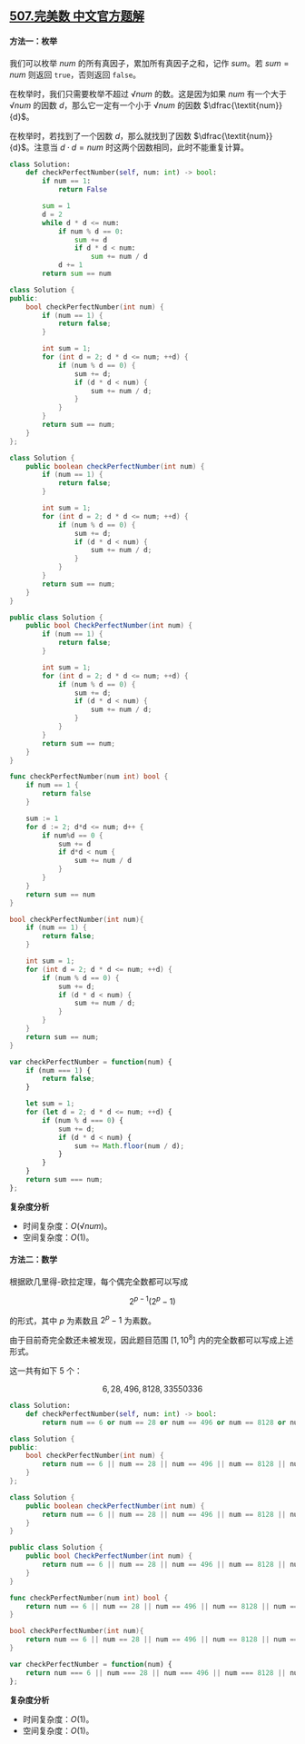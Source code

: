 ## [507.完美数 中文官方题解](https://leetcode.cn/problems/perfect-number/solutions/100000/wan-mei-shu-by-leetcode-solution-d5pw)
#### 方法一：枚举

我们可以枚举 $\textit{num}$ 的所有真因子，累加所有真因子之和，记作 $\textit{sum}$。若 $\textit{sum}=\textit{num}$ 则返回 $\texttt{true}$，否则返回 $\texttt{false}$。

在枚举时，我们只需要枚举不超过 $\sqrt\textit{num}$ 的数。这是因为如果 $\textit{num}$ 有一个大于 $\sqrt\textit{num}$ 的因数 $d$，那么它一定有一个小于 $\sqrt\textit{num}$ 的因数 $\dfrac{\textit{num}}{d}$。

在枚举时，若找到了一个因数 $d$，那么就找到了因数 $\dfrac{\textit{num}}{d}$。注意当 $d\cdot d=\textit{num}$ 时这两个因数相同，此时不能重复计算。

```Python [sol1-Python3]
class Solution:
    def checkPerfectNumber(self, num: int) -> bool:
        if num == 1:
            return False

        sum = 1
        d = 2
        while d * d <= num:
            if num % d == 0:
                sum += d
                if d * d < num:
                    sum += num / d
            d += 1
        return sum == num
```

```C++ [sol1-C++]
class Solution {
public:
    bool checkPerfectNumber(int num) {
        if (num == 1) {
            return false;
        }

        int sum = 1;
        for (int d = 2; d * d <= num; ++d) {
            if (num % d == 0) {
                sum += d;
                if (d * d < num) {
                    sum += num / d;
                }
            }
        }
        return sum == num;
    }
};
```

```Java [sol1-Java]
class Solution {
    public boolean checkPerfectNumber(int num) {
        if (num == 1) {
            return false;
        }

        int sum = 1;
        for (int d = 2; d * d <= num; ++d) {
            if (num % d == 0) {
                sum += d;
                if (d * d < num) {
                    sum += num / d;
                }
            }
        }
        return sum == num;
    }
}
```

```C# [sol1-C#]
public class Solution {
    public bool CheckPerfectNumber(int num) {
        if (num == 1) {
            return false;
        }

        int sum = 1;
        for (int d = 2; d * d <= num; ++d) {
            if (num % d == 0) {
                sum += d;
                if (d * d < num) {
                    sum += num / d;
                }
            }
        }
        return sum == num;
    }
}
```

```go [sol1-Golang]
func checkPerfectNumber(num int) bool {
    if num == 1 {
        return false
    }

    sum := 1
    for d := 2; d*d <= num; d++ {
        if num%d == 0 {
            sum += d
            if d*d < num {
                sum += num / d
            }
        }
    }
    return sum == num
}
```

```C [sol1-C]
bool checkPerfectNumber(int num){
    if (num == 1) {
        return false;
    }

    int sum = 1;
    for (int d = 2; d * d <= num; ++d) {
        if (num % d == 0) {
            sum += d;
            if (d * d < num) {
                sum += num / d;
            }
        }
    }
    return sum == num;
}
```

```JavaScript [sol1-JavaScript]
var checkPerfectNumber = function(num) {
    if (num === 1) {
        return false;
    }

    let sum = 1;
    for (let d = 2; d * d <= num; ++d) {
        if (num % d === 0) {
            sum += d;
            if (d * d < num) {
                sum += Math.floor(num / d);
            }
        }
    }
    return sum === num;
};
```

**复杂度分析**

- 时间复杂度：$O(\sqrt\textit{num})$。
- 空间复杂度：$O(1)$。

#### 方法二：数学

根据欧几里得-欧拉定理，每个偶完全数都可以写成

$$
2^{p-1}(2^p-1)
$$

的形式，其中 $p$ 为素数且 $2^p-1$ 为素数。

由于目前奇完全数还未被发现，因此题目范围 $[1,10^8]$ 内的完全数都可以写成上述形式。

这一共有如下 $5$ 个：

$$
6, 28, 496, 8128, 33550336
$$

```Python [sol2-Python3]
class Solution:
    def checkPerfectNumber(self, num: int) -> bool:
        return num == 6 or num == 28 or num == 496 or num == 8128 or num == 33550336
```

```C++ [sol2-C++]
class Solution {
public:
    bool checkPerfectNumber(int num) {
        return num == 6 || num == 28 || num == 496 || num == 8128 || num == 33550336;
    }
};
```

```Java [sol2-Java]
class Solution {
    public boolean checkPerfectNumber(int num) {
        return num == 6 || num == 28 || num == 496 || num == 8128 || num == 33550336;
    }
}
```

```C# [sol2-C#]
public class Solution {
    public bool CheckPerfectNumber(int num) {
        return num == 6 || num == 28 || num == 496 || num == 8128 || num == 33550336;
    }
}
```

```go [sol2-Golang]
func checkPerfectNumber(num int) bool {
    return num == 6 || num == 28 || num == 496 || num == 8128 || num == 33550336
}
```

```C [sol2-C]
bool checkPerfectNumber(int num){
    return num == 6 || num == 28 || num == 496 || num == 8128 || num == 33550336;
}
```

```JavaScript [sol2-JavaScript]
var checkPerfectNumber = function(num) {
    return num === 6 || num === 28 || num === 496 || num === 8128 || num === 33550336;
};
```

**复杂度分析**

- 时间复杂度：$O(1)$。
- 空间复杂度：$O(1)$。